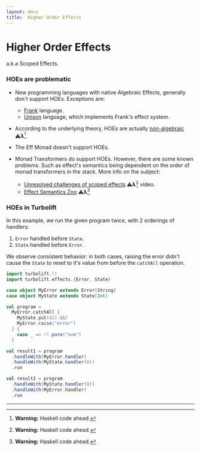 ```yaml
---
layout: docs
title:  Higher Order Effects
---
```


# Higher Order Effects

a.k.a Scoped Effects.

### HOEs are problematic

- New programming languages with native Algebraic Effects, generally don't support HOEs. Exceptions are:
  - [Frank](https://github.com/frank-lang/frank) language.
  - [Unison](https://www.unison-lang.org/) language, which implements Frank's effect system.

- According to the underlying theory, HOEs are actually [non-algebraic](https://old.reddit.com/r/haskell/comments/ej8fme/unordered_effects/fd00mk2/?context=3) ⚠️**λ**[^1].

- The Eff Monad doesn't support HOEs.

- Monad Transformers do support HOEs. However, there are some known problems. Such as effect's semantics being dependent
on the order of monad transformers in the stack. More info on the subject:
  - [Unresolved challenges of scoped effects](https://old.reddit.com/r/haskell/comments/pywuqg/unresolved_challenges_of_scoped_effects_and_what/) ⚠️**λ**[^1] video.
  - [Effect Semantics Zoo](https://github.com/lexi-lambda/eff/blob/master/notes/semantics-zoo.md) ⚠️**λ**[^1]

### HOEs in Turbolift

In this example, we run the given program twice, with 2 orderings of handlers:
1. `Error` handled before `State`.
2. `State` handled before `Error`.

We observe consistent behavior: in both cases,
raising the error didn't cause the `State` to reset to it's value from
before the `catchAll` operation.

```scala mdoc
import turbolift.!!
import turbolift.effects.{Error, State}

case object MyError extends Error[String]
case object MyState extends State[Int]

val program =
  MyError.catchAll {
    MyState.put(42) &&!
    MyError.raise("error")
  } {
    case _ => !!.pure("nvm")
  }

val result1 = program
  .handleWith(MyError.handler)
  .handleWith(MyState.handler(0))
  .run

val result2 = program
  .handleWith(MyState.handler(0))
  .handleWith(MyError.handler)
  .run
```

---

[^1]: **Warning:** Haskell code ahead.